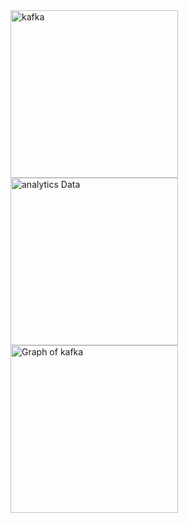 
<img width="268" alt="kafka" src="https://github.com/Anas0102/KAFKA-et-Event-Driven-Architecture/assets/134229306/a94c2c4a-79d2-4680-bf05-aee0ba6157af">

<img width="268" alt="analytics Data" src="https://github.com/Anas0102/KAFKA-et-Event-Driven-Architecture/assets/134229306/aa057ec2-0b8b-4203-b81e-2b0be2b44f3f">

<img width="268" alt="Graph of kafka" src="https://github.com/Anas0102/KAFKA-et-Event-Driven-Architecture/assets/134229306/c9e3903a-4c53-4ba2-a149-73f7c2f98108">
